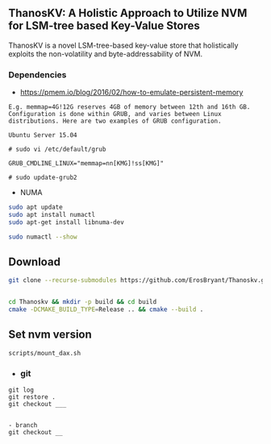 ## ThanosKV: A Holistic Approach to Utilize NVM for LSM-tree based Key-Value Stores
ThanosKV is a novel LSM-tree-based key-value store that holistically exploits the non-volatility and byte-addressability of NVM.

### Dependencies
- https://pmem.io/blog/2016/02/how-to-emulate-persistent-memory
```
E.g. memmap=4G!12G reserves 4GB of memory between 12th and 16th GB. Configuration is done within GRUB, and varies between Linux distributions. Here are two examples of GRUB configuration.

Ubuntu Server 15.04

# sudo vi /etc/default/grub

GRUB_CMDLINE_LINUX="memmap=nn[KMG]!ss[KMG]"

# sudo update-grub2

```

- NUMA
```bash
sudo apt update
sudo apt install numactl
sudo apt-get install libnuma-dev

sudo numactl --show
```




## Download
```bash
git clone --recurse-submodules https://github.com/ErosBryant/Thanoskv.git

```

```bash

cd Thanoskv && mkdir -p build && cd build
cmake -DCMAKE_BUILD_TYPE=Release .. && cmake --build .
```


## Set nvm version

```
scripts/mount_dax.sh
```

- ### git
```
git log
git restore .
git checkout ___


- branch
git checkout __
```


